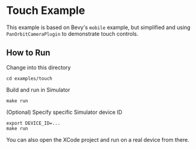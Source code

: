# Touch Example

This example is based on Bevy's `mobile` example, but simplified and using `PanOrbitCameraPlugin` to demonstrate
touch controls.

## How to Run

Change into this directory

```shell
cd examples/touch
```

Build and run in Simulator

```shell
make run
```

(Optional) Specify specific Simulator device ID

```shell
export DEVICE_ID=...
make run
```

You can also open the XCode project and run on a real device from there.
